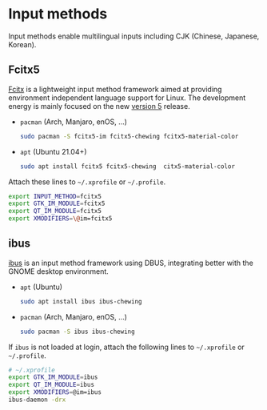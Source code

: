 # Input methods


Input methods enable multilingual inputs including CJK (Chinese, Japanese, Korean).

<!--more-->

## Fcitx5

[Fcitx](https://wiki.archlinux.org/index.php/Fcitx) is a lightweight input method framework aimed at providing environment independent language support for Linux. The development energy is mainly focused on the new [version 5](https://wiki.archlinux.org/index.php/Fcitx5) release.

- `pacman` (Arch, Manjaro, enOS, ...)
  ```bash
  sudo pacman -S fcitx5-im fcitx5-chewing fcitx5-material-color
  ```
- `apt` (Ubuntu 21.04+)
  ```bash
  sudo apt install fcitx5 fcitx5-chewing  citx5-material-color
  ```

Attach these lines to `~/.xprofile` or `~/.profile`.

```bash
export INPUT_METHOD=fcitx5
export GTK_IM_MODULE=fcitx5
export QT_IM_MODULE=fcitx5
export XMODIFIERS=\@im=fcitx5
```

## ibus

[ibus](https://github.com/ibus/ibus) is an input method framework using DBUS, integrating better with the GNOME desktop environment.

- `apt` (Ubuntu)
  ```bash
  sudo apt install ibus ibus-chewing
  ```
- `pacman` (Arch, Manjaro, enOS, ...)
  ```bash
  sudo pacman -S ibus ibus-chewing
  ```

If `ibus` is not loaded at login, attach the following lines to `~/.xprofile` or `~/.profile`.

```bash
# ~/.xprofile
export GTK_IM_MODULE=ibus
export QT_IM_MODULE=ibus
export XMODIFIERS=@im=ibus
ibus-daemon -drx
```

